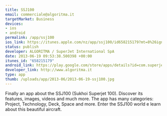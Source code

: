 ```yaml
--- 
title: SSJ100
email: commerciale@algoritma.it
targetMarket: Business
devices: 
- ios
- android
permalink: /app/ssj100
ios_link: https://itunes.apple.com/nz/app/ssj100/id658215179?mt=8%26ign-mpt=uo%3D2
status: publish
developer: ALGORITMA / SuperJet International SpA
date: 2013-06-19 09:53:38.500398 +00:00
itunes_id: "658215179"
android_link: https://play.google.com/store/apps/details?id=com.superjetinternational.ssj100
developer_link: http://www.algoritma.it
type: app
thumb: /uploads/app/2013-06/2013-06-19-ssj100.jpg
---
```


Finally an app about the SSJ100 (Sukhoi Superjet 100). Discover its features, images, videos and much more.
The app has many categories: Project, Technology, Deck, Space and more.
Enter the SSJ100 world e learn about this beautiful aircraft.

